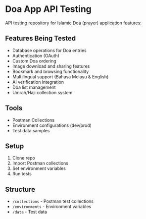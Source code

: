 # Doa App API Testing

API testing repository for Islamic Doa (prayer) application features:

## Features Being Tested

- Database operations for Doa entries
- Authentication (OAuth)
- Custom Doa ordering
- Image download and sharing features
- Bookmark and browsing functionality
- Multilingual support (Bahasa Melayu & English)
- AI verification integration
- Doa list management
- Umrah/Haji collection system

## Tools

- Postman Collections
- Environment configurations (dev/prod)
- Test data samples

## Setup

1. Clone repo
2. Import Postman collections
3. Set environment variables
4. Run tests

## Structure

- `/collections` - Postman test collections
- `/environments` - Environment variables
- `/data` - Test data
